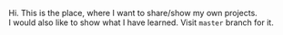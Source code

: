 Hi. This is the place, where I want to share/show my own projects. <br>
I would also like to show what I have learned. Visit `master` branch for it.
